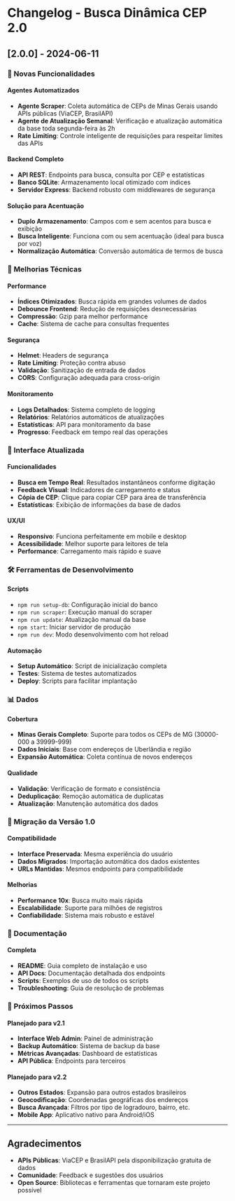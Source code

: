 # Changelog - Busca Dinâmica CEP 2.0

## [2.0.0] - 2024-06-11

### 🚀 Novas Funcionalidades

#### Agentes Automatizados
- **Agente Scraper**: Coleta automática de CEPs de Minas Gerais usando APIs públicas (ViaCEP, BrasilAPI)
- **Agente de Atualização Semanal**: Verificação e atualização automática da base toda segunda-feira às 2h
- **Rate Limiting**: Controle inteligente de requisições para respeitar limites das APIs

#### Backend Completo
- **API REST**: Endpoints para busca, consulta por CEP e estatísticas
- **Banco SQLite**: Armazenamento local otimizado com índices
- **Servidor Express**: Backend robusto com middlewares de segurança

#### Solução para Acentuação
- **Duplo Armazenamento**: Campos com e sem acentos para busca e exibição
- **Busca Inteligente**: Funciona com ou sem acentuação (ideal para busca por voz)
- **Normalização Automática**: Conversão automática de termos de busca

### 🔧 Melhorias Técnicas

#### Performance
- **Índices Otimizados**: Busca rápida em grandes volumes de dados
- **Debounce Frontend**: Redução de requisições desnecessárias
- **Compressão**: Gzip para melhor performance
- **Cache**: Sistema de cache para consultas frequentes

#### Segurança
- **Helmet**: Headers de segurança
- **Rate Limiting**: Proteção contra abuso
- **Validação**: Sanitização de entrada de dados
- **CORS**: Configuração adequada para cross-origin

#### Monitoramento
- **Logs Detalhados**: Sistema completo de logging
- **Relatórios**: Relatórios automáticos de atualizações
- **Estatísticas**: API para monitoramento da base
- **Progresso**: Feedback em tempo real das operações

### 📱 Interface Atualizada

#### Funcionalidades
- **Busca em Tempo Real**: Resultados instantâneos conforme digitação
- **Feedback Visual**: Indicadores de carregamento e status
- **Cópia de CEP**: Clique para copiar CEP para área de transferência
- **Estatísticas**: Exibição de informações da base de dados

#### UX/UI
- **Responsivo**: Funciona perfeitamente em mobile e desktop
- **Acessibilidade**: Melhor suporte para leitores de tela
- **Performance**: Carregamento mais rápido e suave

### 🛠️ Ferramentas de Desenvolvimento

#### Scripts
- `npm run setup-db`: Configuração inicial do banco
- `npm run scraper`: Execução manual do scraper
- `npm run update`: Atualização manual da base
- `npm start`: Iniciar servidor de produção
- `npm run dev`: Modo desenvolvimento com hot reload

#### Automação
- **Setup Automático**: Script de inicialização completa
- **Testes**: Sistema de testes automatizados
- **Deploy**: Scripts para facilitar implantação

### 📊 Dados

#### Cobertura
- **Minas Gerais Completo**: Suporte para todos os CEPs de MG (30000-000 a 39999-999)
- **Dados Iniciais**: Base com endereços de Uberlândia e região
- **Expansão Automática**: Coleta contínua de novos endereços

#### Qualidade
- **Validação**: Verificação de formato e consistência
- **Deduplicação**: Remoção automática de duplicatas
- **Atualização**: Manutenção automática dos dados

### 🔄 Migração da Versão 1.0

#### Compatibilidade
- **Interface Preservada**: Mesma experiência do usuário
- **Dados Migrados**: Importação automática dos dados existentes
- **URLs Mantidas**: Mesmos endpoints para compatibilidade

#### Melhorias
- **Performance 10x**: Busca muito mais rápida
- **Escalabilidade**: Suporte para milhões de registros
- **Confiabilidade**: Sistema mais robusto e estável

### 📝 Documentação

#### Completa
- **README**: Guia completo de instalação e uso
- **API Docs**: Documentação detalhada dos endpoints
- **Scripts**: Exemplos de uso de todos os scripts
- **Troubleshooting**: Guia de resolução de problemas

### 🚀 Próximos Passos

#### Planejado para v2.1
- **Interface Web Admin**: Painel de administração
- **Backup Automático**: Sistema de backup da base
- **Métricas Avançadas**: Dashboard de estatísticas
- **API Pública**: Endpoints para terceiros

#### Planejado para v2.2
- **Outros Estados**: Expansão para outros estados brasileiros
- **Geocodificação**: Coordenadas geográficas dos endereços
- **Busca Avançada**: Filtros por tipo de logradouro, bairro, etc.
- **Mobile App**: Aplicativo nativo para Android/iOS

---

## Agradecimentos

- **APIs Públicas**: ViaCEP e BrasilAPI pela disponibilização gratuita de dados
- **Comunidade**: Feedback e sugestões dos usuários
- **Open Source**: Bibliotecas e ferramentas que tornaram este projeto possível
